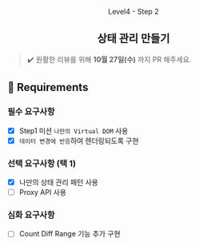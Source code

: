 <p align="middle">Level4 - Step 2</p>
<h2 align="middle">상태 관리 만들기</h2>

> ✔️ 원활한 리뷰를 위해 **10월 27일(수)** 까지 PR 해주세요.

## 📝 Requirements

### 필수 요구사항

- [x] Step1 미션 `나만의 Virtual DOM` 사용
- [x] `데이터 변경에 반응`하여 렌더링되도록 구현

### 선택 요구사항 (택 1)

- [x] 나만의 상태 관리 패턴 사용
- [ ] Proxy API 사용

### 심화 요구사항

- [ ] Count Diff Range 기능 추가 구현
